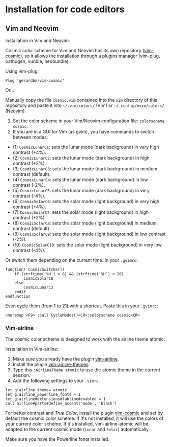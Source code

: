 # Installation for code editors

## Vim and Neovim

Installation in Vim and Neovim:

Cosmic color scheme for Vim and Neovim has its own repository ([vim-cosmic](https://github.com/gerardbm/vim-cosmic)), so it allows the installation through a plugins manager (vim-plug, pathogen, vundle, neobundle).

Using vim-plug:

```viml
Plug 'gerardbm/vim-cosmic'
```

Or...

Manually copy the file `cosmic.vim` contained into the `vim` directory of this repository and paste it into `~/.vim/colors/` (Vim) or `~/.config/nvim/colors/` (Neovim).

1. Set the color scheme in your Vim/Neovim configuration file: `colorscheme cosmic`.
2. If you are in a GUI for Vim (as gvim), you have commands to switch between modes:
- (1) `CosmicLunarC1`: sets the lunar mode (dark background) in very high contrast (+4%).
- (2) `CosmicLunarC2`: sets the lunar mode (dark background) in high contrast (+2%).
- (3) `CosmicLunarC3`: sets the lunar mode (dark background) in medium contrast (default).
- (4) `CosmicLunarC4`: sets the lunar mode (dark background) in low contrast (-2%).
- (5) `CosmicLunarC5`: sets the lunar mode (dark background) in very contrast (-4%).
- (6) `CosmicSolarC6`: sets the solar mode (light background) in very high contrast (+4%).
- (7) `CosmicSolarC7`: sets the solar mode (light background) in high contrast (+2%).
- (8) `CosmicSolarC8`: sets the solar mode (light background) in medium contrast (default).
- (9) `CosmicSolarC9`: sets the solar mode (light background) in low contrast (-2%).
- (10) `CosmicSolarC10`: sets the solar mode (light background) in very low contrast (-4%).

Or switch them depending on the current time. In your `.gvimrc`:

```viml
function! CosmicSwitcher()
	if (strftime('%H') > 8) && (strftime('%H') < 20)
		CosmicSolarC8
	else
		CosmicLunarC3
	endif
endfunction
```

Even cycle them (from 1 to 21) with a shortcut. Paste this in your `.gvimrc`:

```viml
nnoremap <F9> :call CycleModes()<CR>:colorscheme cosmic<CR>
```

### Vim-airline

The cosmic color scheme is designed to work with the airline theme atomic.

Installation in Vim-airline:

1. Make sure you already have the plugin [vim-airline](https://github.com/vim-airline/vim-airline).
2. Install the plugin [vim-airline-themes](https://github.com/vim-airline/vim-airline-themes).
3. Type this `:AirlineTheme atomic` to use the atomic theme in the current session.
4. Add the following settings to your `.vimrc`.

```viml
let g:airline_theme='atomic'
let g:airline_powerline_fonts = 1
let g:airline#extensions#tabline#enabled = 1
call airline#parts#define_accent('mode', 'black')
```

For better contrast and _True Color_, install the plugin [vim-cosmic](https://github.com/gerardbm/vim-cosmic) and set by default the cosmic color scheme. If it's not installed, it will use the colors of your current color scheme. If it's installed, vim-airline-atomic will be adapted to the current cosmic mode (`Lunar` and `Solar`) automatically.

Make sure you have the Powerline fonts installed.
